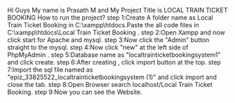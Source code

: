 Hi Guys My name is Prasath M and My Project Title is LOCAL TRAIN TICKET BOOKING
How to run the project?
step 1:Create A folder name as Local Train Ticket Booking in C:\xampp\htdocs.Paste the all code files in C:\xampp\htdocs\Local Train Ticket Booking .
step 2:Open Xampp and now click start for Apache and mysql.
step 3:Now click the "Admin" button straight to the mysql.
step 4:Now click "new" at the left side of PhpMyAdmin .
step 5:Database name as "localtrainticketbookingsystem1" and click create.
step 6:After creating , click import button at the top. 
step 7:Import the sql file named as "epiz_33825522_localtrainticketbookingsystem (1)" and click import and close the tab.
step 8:Open Browser search localhost/Local Train Ticket Booking.
step 9:Now you can see the Website.

